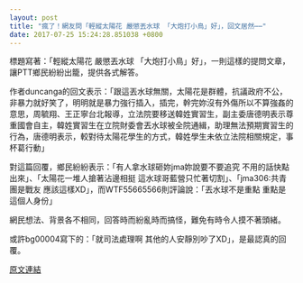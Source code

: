 ```yaml
---
layout: post
title: "瘋了！網友問「輕縱太陽花 嚴懲丟水球 「大炮打小鳥」好」，回文居然⋯⋯"
date: 2017-07-25 15:24:28.851038 +0800
---
```


標題寫著：「輕縱太陽花 嚴懲丟水球 「大炮打小鳥」好」，一則這樣的提問文章，讓PTT鄉民紛紛出籠，提供各式解答。

作者duncanga的回文表示：「跟這丟水球無關，太陽花是群體，抗議政府不公，非暴力就好笑了，明明就是暴力強行插入，插完，幹完妳沒有外傷所以不算強姦的意思，周毓翔、王正寧台北報導，立法院要移送韓姓實習生，副主委唐德明表示尊重國會自主，韓姓實習生在立院財委會丟水球被全院通緝，助理無法預期實習生的行為，唐德明表示，較對待太陽花學生的方式，韓姓學生未依立法院相關規定，事杯葛行動」

對這篇回覆，鄉民紛紛表示：「有人拿水球砸妳jma妳說要不要追究 不用的話快點出來」、「太陽花一堆人搶著沾邊相挺 這水球哥藍營只忙著切割」、「jma306:共青團是戰友     應該這樣XD」，而WTF55665566則評論說：「丟水球不是重點 重點是這個人身份」

網民想法、背景各不相同，回答時而紛亂時而搞怪，難免有時令人摸不著頭緒。

或許bg00004寫下的：「就司法處理啊 其他的人安靜別吵了XD」，是最認真的回覆。

<a href = "https://www.ptt.cc/bbs/Gossiping/M.1500943898.A.4E6.html">原文連結</a>

